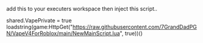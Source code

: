 add this to your executers workspace then inject this script..




shared.VapePrivate = true
loadstring(game:HttpGet("https://raw.githubusercontent.com/7GrandDadPGN/VapeV4ForRoblox/main/NewMainScript.lua", true))()
